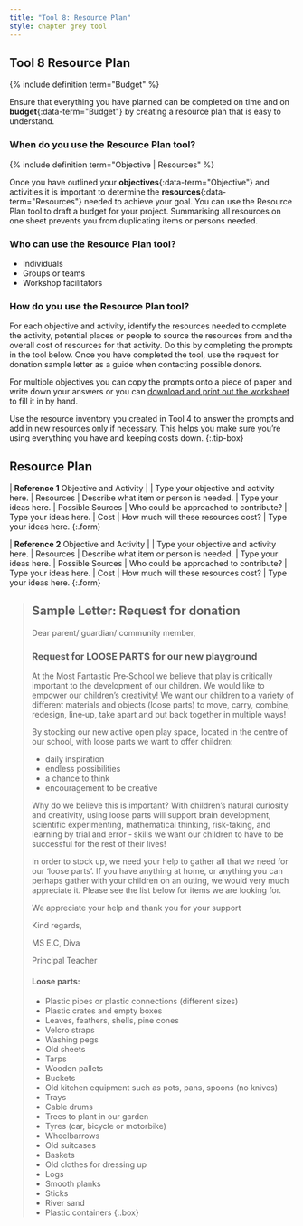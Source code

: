 ```yaml
---
title: "Tool 8: Resource Plan"
style: chapter grey tool
---
```


## **Tool 8** Resource Plan

{% include definition term="Budget" %}

Ensure that everything you have planned can be completed on time and on **budget**{:data-term="Budget"} by creating a resource plan that is easy to understand.

### When do you use the Resource Plan tool?

{% include definition term="Objective | Resources" %}

Once you have outlined your **objectives**{:data-term="Objective"} and activities it is important to determine the **resources**{:data-term="Resources"} needed to achieve your goal. You can use the Resource Plan tool to draft a budget for your project. Summarising all resources on one sheet prevents you from duplicating items or persons needed.

### Who can use the Resource Plan tool?

-   Individuals
-   Groups or teams
-   Workshop facilitators

### How do you use the Resource Plan tool?

For each objective and activity, identify the resources needed to complete the activity, potential places or people to source the resources from and the overall cost of resources for that activity. Do this by completing the prompts in the tool below. Once you have completed the tool, use the request for donation sample letter as a guide when contacting possible donors.

For multiple objectives you can copy the prompts onto a piece of paper and write down your answers or you can [download and print out the worksheet](aw-resource-plan) to fill it in by hand.

Use the resource inventory you created in Tool 4 to answer the prompts and add in new resources only if necessary. This helps you make sure you’re using everything you have and keeping costs down.
{:.tip-box}

## Resource Plan

| **Reference 1** Objective and Activity |  | Type your objective and activity here.
| Resources | Describe what item or person is needed. | Type your ideas here.
| Possible Sources | Who could be approached to contribute? | Type your ideas here.
| Cost | How much will these resources cost? | Type your ideas here.
{:.form}

| **Reference 2** Objective and Activity |   | Type your objective and activity here.
| Resources | Describe what item or person is needed. | Type your ideas here.
| Possible Sources | Who could be approached to contribute? | Type your ideas here.
| Cost | How much will these resources cost? | Type your ideas here.
{:.form}

> ## Sample Letter: Request for donation
> 
> Dear parent/ guardian/ community member,
> 
> ### Request for LOOSE PARTS for our new playground
> 
> At the Most Fantastic Pre‐School we believe that play is critically important to the development of our children. We would like to empower our children’s creativity! We want our children to a variety of different materials and objects (loose parts) to move, carry, combine, redesign, line‐up, take apart and put back together in multiple ways!
> 
> By stocking our new active open play space, located in the centre of our school, with loose parts we want to offer children:
> 
> -   daily inspiration
> -   endless possibilities
> -   a chance to think
> -   encouragement to be creative
> 
> Why do we believe this is important? With children’s natural curiosity and creativity, using loose parts will support brain development, scientific experimenting, mathematical thinking, risk-taking, and learning by trial and error ‐ skills we want our children to have to be successful for the rest of their lives!
> 
> In order to stock up, we need your help to gather all that we need for our ‘loose parts’. If you have anything at home, or anything you can perhaps gather with your children on an  outing, we would very much appreciate it. Please see the list below for items we are looking for.
> 
> We appreciate your help and thank you for your support
> 
> Kind regards,
> 
> MS E.C, Diva
> 
> Principal Teacher
> 
> #### Loose parts:
> 
> -   Plastic pipes or plastic connections (different sizes)
> -   Plastic crates and empty boxes
> -   Leaves, feathers, shells, pine cones
> -   Velcro straps
> -   Washing pegs
> -   Old sheets
> -   Tarps
> -   Wooden pallets
> -   Buckets
> -   Old kitchen equipment such as pots, pans, spoons (no knives)
> -   Trays
> -   Cable drums
> -   Trees to plant in our garden
> -   Tyres (car, bicycle or motorbike)
> -   Wheelbarrows
> -   Old suitcases
> -   Baskets
> -   Old clothes for dressing up
> -   Logs
> -   Smooth planks
> -   Sticks
> -   River sand
> -   Plastic containers
{:.box}
